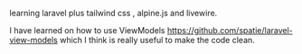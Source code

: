 learning laravel plus tailwind css , alpine.js and livewire.

I have learned on how to use ViewModels https://github.com/spatie/laravel-view-models which I think is really useful to make the code clean.

